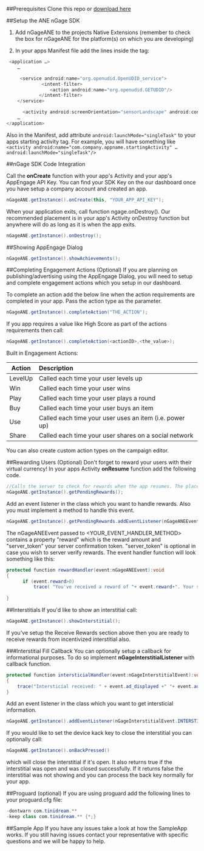 ##Prerequisites
Clone this repo or [download here](https://github.com/PixelAddicts/AppEngage-SDKs/archive/master.zip)

##Setup the ANE nGage SDK

1. Add nGageANE to the projects Native Extensions (remember to check the box for nGageANE for the platform(s) on which you are developing)


2. In your apps Manifest file add the lines inside the <application> tag:
```Java
 <application …>
	…

	 <service android:name="org.openudid.OpenUDID_service">
			 <intent-filter>
				<action android:name="org.openudid.GETUDID"/>
			</intent-filter>
	</service>

      <activity android:screenOrientation="sensorLandscape" android:configChanges="keyboardHidden|orientation" android:name="com.tinidream.ngage.nGageActivity"/>
	…
</application>
```


Also in the Manifest, add attribute ```android:launchMode="singleTask"``` to your apps starting activity tag. 
For example, you will have something like ```<activity android:name="com.company.appname.startingActivity" … android:launchMode="singleTask"/>```


##nGage SDK Code Integration

Call the **onCreate** function with your app's Activity and your app's AppEngage API Key. You can find your SDK Key on the our dashboard once you have setup a company account and created an app.

```Java
nGageANE.getInstance().onCreate(this, "YOUR_APP_API_KEY");
```

When your application exits, call function ngage.onDestroy(). Our recommended placement is in your app's Activity onDestroy function but anywhere will do as long as it is when the app exits. 
```Java
nGageANE.getInstance().onDestroy();
```

##Showing AppEngage Dialog
```Java
nGageANE.getInstance().showAchievements();
```

##Completing Engagement Actions (Optional)
If you are planning on publishing/advertising using the AppEngage Dialog, you will need to setup and complete engagement actions which you setup in our dashboard.  

To complete an action add the below line when the action requirements are completed in your app. Pass the action type as the parameter.

```Java
nGageANE.getInstance().completeAction("THE_ACTION");
```

If you app requires a value like High Score as part of the actions requirements then call:
```Java
nGageANE.getInstance().completeAction(<actionID>,<the_value>);
```	
	
Built in Engagement Actions:

| Action        | Description   |
| ------------- |:------------- |
| LevelUp      | Called each time your user levels up |
| Win      | Called each time your user wins      |
| Play |  Called each time your user plays a round      |
| Buy | Called each time your user buys an item      |
| Use | Called each time your user uses an item (i.e. power up)     |
| Share | Called each time your user shares on a social network     |

You can also create custom action types on the campaign editor.

##Rewarding Users (Optional)
Don't forget to reward your users with their virtual currency!
In your apps Activity **onResume** function add the following code.

```Java
//Calls the server to check for rewards when the app resumes. The placement of this code is crucial to keep your users happy!
nGageANE.getInstance().getPendingRewards();
```

Add an event listener in the class which you want to handle rewards.  Also you must implement a method to handle this event.
```Java
nGageANE.getInstance().getPendingRewards.addEventListener(nGageANEEvent.REWARD, <YOUR_EVENT_HANDLER_METHOD>);
```
The nGageANEEvent passed to <YOUR_EVENT_HANDLER_METHOD> contains a property "reward" which is the reward amount and "server_token" your server confirmation token. "server_token" is optional in case you wish to server verify rewards. The event handler function will look something like this:

```Java
protected function rewardHandler(event:nGageANEEvent):void
{
	  if (event.reward>0)
		  trace( "You've received a reward of "+ event.reward+". Your server confirmation token is "+ event.server_token);
 
}
```

##Interstitials
If you'd like to show an interstitial call:  

```Java
nGageANE.getInstance().showInterstitial();
```
If you've setup the Receive Rewards section above then you are ready to receive rewards from incentivized interstitial also. 

###Interstitial Fill Callback
You can optionally setup a callback for informational purposes. To do so implement **nGageInterstitialListener** with callback function.
```Java
protected function intersticialHandler(event:nGageInterstitialEvent):void
{
    trace("Intersticial received: " + event.ad_displayed +" "+ event.ad_error_code);	
}
```

Add an event listener in the class which you want to get intersticial information.  

```Java
nGageANE.getInstance().addEventListener(nGageInterstitialEvent.INTERSTITIAL, intersticialHandler);
```

If you would like to set the device kack key to close the interstitial you can optionally call: 

```Java
nGageANE.getInstance().onBackPressed()
```
which will close the interstitial if it's open. It also returns true if the interstitial was open and was closed successfully. If it returns false the interstitial was not showing and you can process the back key normally for your app. 

##Proguard (optional)
If you are using proguard add the following lines to your proguard.cfg file: 

```Java
-dontwarn com.tinidream.**
-keep class com.tinidream.** {*;}
```

##Sample App
If you have any issues take a look at how the SampleApp works. If you still having issues contact your representative with specific questions and we will be happy to help. 
